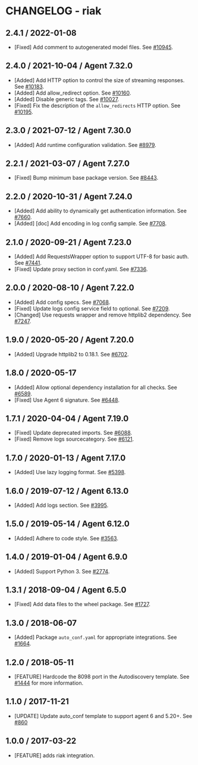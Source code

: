 # CHANGELOG - riak

## 2.4.1 / 2022-01-08

* [Fixed] Add comment to autogenerated model files. See [#10945](https://github.com/DataDog/integrations-core/pull/10945).

## 2.4.0 / 2021-10-04 / Agent 7.32.0

* [Added] Add HTTP option to control the size of streaming responses. See [#10183](https://github.com/DataDog/integrations-core/pull/10183).
* [Added] Add allow_redirect option. See [#10160](https://github.com/DataDog/integrations-core/pull/10160).
* [Added] Disable generic tags. See [#10027](https://github.com/DataDog/integrations-core/pull/10027).
* [Fixed] Fix the description of the `allow_redirects` HTTP option. See [#10195](https://github.com/DataDog/integrations-core/pull/10195).

## 2.3.0 / 2021-07-12 / Agent 7.30.0

* [Added] Add runtime configuration validation. See [#8979](https://github.com/DataDog/integrations-core/pull/8979).

## 2.2.1 / 2021-03-07 / Agent 7.27.0

* [Fixed] Bump minimum base package version. See [#8443](https://github.com/DataDog/integrations-core/pull/8443).

## 2.2.0 / 2020-10-31 / Agent 7.24.0

* [Added] Add ability to dynamically get authentication information. See [#7660](https://github.com/DataDog/integrations-core/pull/7660).
* [Added] [doc] Add encoding in log config sample. See [#7708](https://github.com/DataDog/integrations-core/pull/7708).

## 2.1.0 / 2020-09-21 / Agent 7.23.0

* [Added] Add RequestsWrapper option to support UTF-8 for basic auth. See [#7441](https://github.com/DataDog/integrations-core/pull/7441).
* [Fixed] Update proxy section in conf.yaml. See [#7336](https://github.com/DataDog/integrations-core/pull/7336).

## 2.0.0 / 2020-08-10 / Agent 7.22.0

* [Added] Add config specs. See [#7068](https://github.com/DataDog/integrations-core/pull/7068).
* [Fixed] Update logs config service field to optional. See [#7209](https://github.com/DataDog/integrations-core/pull/7209).
* [Changed] Use requests wrapper and remove httplib2 dependency. See [#7247](https://github.com/DataDog/integrations-core/pull/7247).

## 1.9.0 / 2020-05-20 / Agent 7.20.0

* [Added] Upgrade httplib2 to 0.18.1. See [#6702](https://github.com/DataDog/integrations-core/pull/6702).

## 1.8.0 / 2020-05-17

* [Added] Allow optional dependency installation for all checks. See [#6589](https://github.com/DataDog/integrations-core/pull/6589).
* [Fixed] Use Agent 6 signature. See [#6448](https://github.com/DataDog/integrations-core/pull/6448).

## 1.7.1 / 2020-04-04 / Agent 7.19.0

* [Fixed] Update deprecated imports. See [#6088](https://github.com/DataDog/integrations-core/pull/6088).
* [Fixed] Remove logs sourcecategory. See [#6121](https://github.com/DataDog/integrations-core/pull/6121).

## 1.7.0 / 2020-01-13 / Agent 7.17.0

* [Added] Use lazy logging format. See [#5398](https://github.com/DataDog/integrations-core/pull/5398).

## 1.6.0 / 2019-07-12 / Agent 6.13.0

* [Added] Add logs section. See [#3995](https://github.com/DataDog/integrations-core/pull/3995).

## 1.5.0 / 2019-05-14 / Agent 6.12.0

* [Added] Adhere to code style. See [#3563](https://github.com/DataDog/integrations-core/pull/3563).

## 1.4.0 / 2019-01-04 / Agent 6.9.0

* [Added] Support Python 3. See [#2774][1].

## 1.3.1 / 2018-09-04 / Agent 6.5.0

* [Fixed] Add data files to the wheel package. See [#1727][2].

## 1.3.0 / 2018-06-07

* [Added] Package `auto_conf.yaml` for appropriate integrations. See [#1664][3].

## 1.2.0 / 2018-05-11

* [FEATURE] Hardcode the 8098 port in the Autodiscovery template. See [#1444][4] for more information.

## 1.1.0 / 2017-11-21

* [UPDATE] Update auto_conf template to support agent 6 and 5.20+. See [#860][5]

## 1.0.0 / 2017-03-22

* [FEATURE] adds riak integration.

<!--- The following link definition list is generated by PimpMyChangelog --->
[1]: https://github.com/DataDog/integrations-core/pull/2774
[2]: https://github.com/DataDog/integrations-core/pull/1727
[3]: https://github.com/DataDog/integrations-core/pull/1664
[4]: https://github.com/DataDog/integrations-core/pull/1444
[5]: https://github.com/DataDog/integrations-core/issues/860
